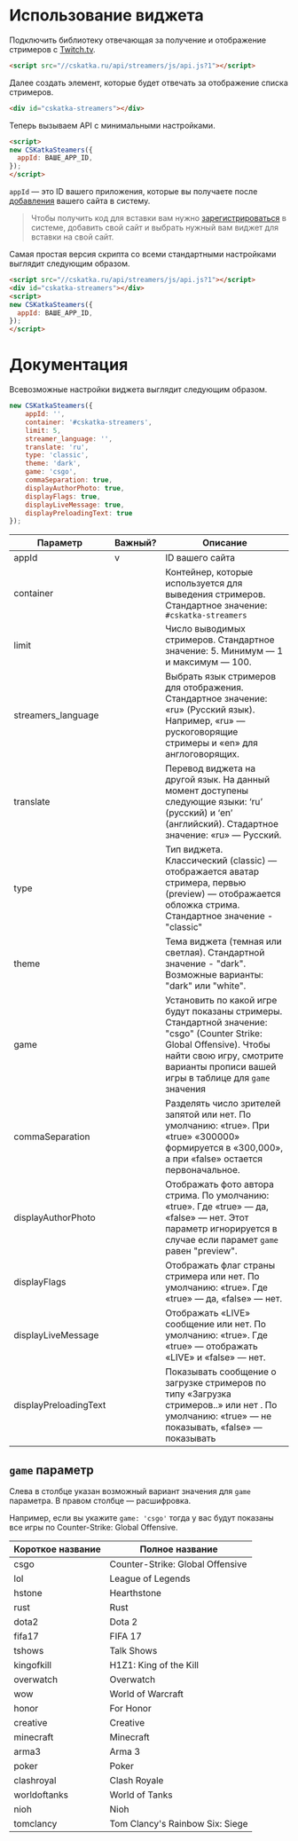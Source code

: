 # Использование виджета

Подключить библиотеку отвечающая за получение и отображение стримеров с [Twitch.tv](https://twitch.tv/).

```html
<script src="//cskatka.ru/api/streamers/js/api.js?1"></script>
```

Далее создать элемент, которые будет отвечать за отображение списка стримеров.

```html
<div id="cskatka-streamers"></div>
```

Теперь вызываем API с минимальными настройками.

```html 
<script>
new CSKatkaSteamers({ 
  appId: ВАШЕ_APP_ID, 
}); 
</script>
```

`appId` — это ID вашего приложения, которые вы получаете после [добавления](http://cskatka.ru/dev/add) вашего сайта в систему. 

> Чтобы получить код для вставки вам нужно [зарегистрироваться](http://cskatka.ru/site/signup) в системе, добавить свой сайт и выбрать нужный вам виджет для вставки на свой сайт. 

Самая простая версия скрипта со всеми стандартными настройками выглядит следующим образом.

```html 
<script src="//cskatka.ru/api/streamers/js/api.js?1"></script>
<div id="cskatka-streamers"></div>
<script>
new CSKatkaSteamers({ 
  appId: ВАШЕ_APP_ID, 
}); 
</script>
```

# Документация 
Всевозможные настройки виджета выглядит следующим образом.

```js
new CSKatkaSteamers({ 
	appId: '',
	container: '#cskatka-streamers', 
	limit: 5, 
	streamer_language: '',
	translate: 'ru',
	type: 'classic',
	theme: 'dark',
	game: 'csgo',
	commaSeparation: true,
	displayAuthorPhoto: true,
	displayFlags: true,
	displayLiveMessage: true,
	displayPreloadingText: true
});
```

| Параметр              | Важный?| Описание                                                                                                                                                        |
|-----------------------|--------|-----------------------------------------------------------------------------------------------------------------------------------------------------------------|
| appId                 | v      | ID вашего сайта                                                                                                                                                 |
| container             |        | Контейнер, которые используется для выведения стримеров. Стандартное значение: `#cskatka-streamers`                                                             |
| limit                 |        | Число выводимых стримеров. Стандартное значение: 5. Минимум — 1 и максимум — 100.                                                                               |
| streamers_language    |        | Выбрать язык стримеров для отображения. Стандартное значение: «ru» (Русский язык). Например, «ru» — рускоговорящие стримеры и «en» для англоговорящих.          |
| translate             |        | Перевод виджета на другой язык. На данный момент доступены следующие языки: ‘ru’ (русский) и ‘en’ (английский). Стадартное значение: «ru» — Русский.            |
| type                  |        | Тип виджета. Классический (classic) — отображается аватар стримера, первью (preview) — отображается обложка стрима. Стандартное значение - "classic"     |
| theme					|	     | Тема виджета (темная или светлая). Стандартной значение - "dark". Возможные варианты: "dark" или "white".                                                       |
| game                  |        | Установить по какой игре будут показаны стримеры. Стандартной значение: "csgo" (Counter Strike: Global Offensive). Чтобы найти свою игру, смотрите варианты прописи вашей игры в таблице для `game` значения                                         |
| commaSeparation       |        | Разделять число зрителей запятой или нет. По умолчанию: «true». При «true» «300000» формируется в «300,000», а при «false» остается первоначальное. |
| displayAuthorPhoto    |        | Отображать фото автора стрима. По умолчанию: «true». Где «true» — да, «false» — нет. Этот параметр игнорируется в случае если парамет `game` равен "preview".                                                                           |
| displayFlags          |        | Отображать флаг страны стримера или нет. По умолчанию: «true». Где «true» — да, «false» — нет.                                                                  |
| displayLiveMessage    |        | Отображать «LIVE» сообщение или нет. По умолчанию: «true». Где «true» — отображать «LIVE» и «false» — нет.                                                      |
| displayPreloadingText |        | Показывать сообщение о загрузке стримеров по типу «Загрузка стримеров..» или нет . По умолчанию: «true» — не показывать, «false» — показывать                   |

## `game` параметр 

Слева в столбце указан возможный вариант значения для `game` параметра. В правом столбце — расшифровка. 

Например, если вы укажите `game: 'csgo'` тогда у вас будут показаны все игры по Counter-Strike: Global Offensive.

| Короткое название | Полное название          | 
|-------------------|--------------------------|
| csgo | Counter-Strike: Global Offensive |
| lol | League of Legends |
| hstone | Hearthstone |
| rust | Rust |
| dota2 | Dota 2 |
| fifa17 | FIFA 17 |
| tshows | Talk Shows |
| kingofkill | H1Z1: King of the Kill |
| overwatch | Overwatch |
| wow | World of Warcraft |
| honor | For Honor |
| creative | Creative |
| minecraft | Minecraft |
| arma3 | Arma 3 |
| poker | Poker |
| clashroyal | Clash Royale |
| worldoftanks | World of Tanks |
| nioh | Nioh |
| tomclancy | Tom Clancy's Rainbow Six: Siege |
